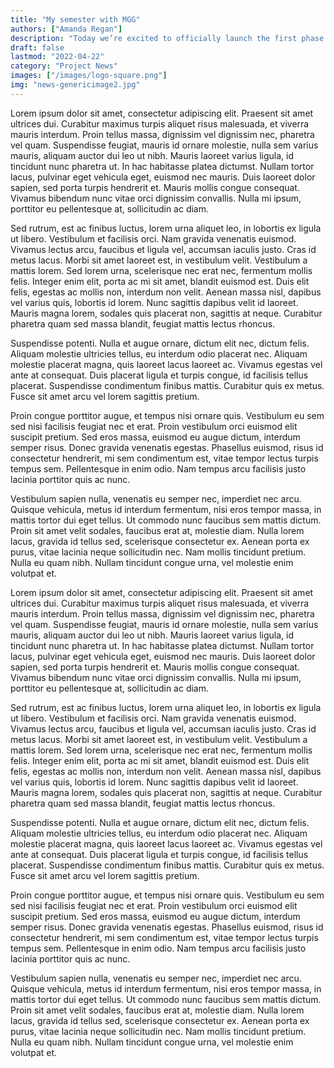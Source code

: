```yaml
---
title: "My semester with MGG"
authors: ["Amanda Regan"]
description: "Today we’re excited to officially launch the first phase of Mapping the Gay Guides, a digital history mapping project that aims to understand ignored queer geographies using the Damron Address Books."
draft: false
lastmod: "2022-04-22"
category: "Project News"
images: ["/images/logo-square.png"]
img: "news-genericimage2.jpg"
---
```




Lorem ipsum dolor sit amet, consectetur adipiscing elit. Praesent sit amet ultrices dui. Curabitur maximus turpis aliquet risus malesuada, et viverra mauris interdum. Proin tellus massa, dignissim vel dignissim nec, pharetra vel quam. Suspendisse feugiat, mauris id ornare molestie, nulla sem varius mauris, aliquam auctor dui leo ut nibh. Mauris laoreet varius ligula, id tincidunt nunc pharetra ut. In hac habitasse platea dictumst. Nullam tortor lacus, pulvinar eget vehicula eget, euismod nec mauris. Duis laoreet dolor sapien, sed porta turpis hendrerit et. Mauris mollis congue consequat. Vivamus bibendum nunc vitae orci dignissim convallis. Nulla mi ipsum, porttitor eu pellentesque at, sollicitudin ac diam.

Sed rutrum, est ac finibus luctus, lorem urna aliquet leo, in lobortis ex ligula ut libero. Vestibulum et facilisis orci. Nam gravida venenatis euismod. Vivamus lectus arcu, faucibus et ligula vel, accumsan iaculis justo. Cras id metus lacus. Morbi sit amet laoreet est, in vestibulum velit. Vestibulum a mattis lorem. Sed lorem urna, scelerisque nec erat nec, fermentum mollis felis. Integer enim elit, porta ac mi sit amet, blandit euismod est. Duis elit felis, egestas ac mollis non, interdum non velit. Aenean massa nisl, dapibus vel varius quis, lobortis id lorem. Nunc sagittis dapibus velit id laoreet. Mauris magna lorem, sodales quis placerat non, sagittis at neque. Curabitur pharetra quam sed massa blandit, feugiat mattis lectus rhoncus.

Suspendisse potenti. Nulla et augue ornare, dictum elit nec, dictum felis. Aliquam molestie ultricies tellus, eu interdum odio placerat nec. Aliquam molestie placerat magna, quis laoreet lacus laoreet ac. Vivamus egestas vel ante at consequat. Duis placerat ligula et turpis congue, id facilisis tellus placerat. Suspendisse condimentum finibus mattis. Curabitur quis ex metus. Fusce sit amet arcu vel lorem sagittis pretium.

Proin congue porttitor augue, et tempus nisi ornare quis. Vestibulum eu sem sed nisi facilisis feugiat nec et erat. Proin vestibulum orci euismod elit suscipit pretium. Sed eros massa, euismod eu augue dictum, interdum semper risus. Donec gravida venenatis egestas. Phasellus euismod, risus id consectetur hendrerit, mi sem condimentum est, vitae tempor lectus turpis tempus sem. Pellentesque in enim odio. Nam tempus arcu facilisis justo lacinia porttitor quis ac nunc.

Vestibulum sapien nulla, venenatis eu semper nec, imperdiet nec arcu. Quisque vehicula, metus id interdum fermentum, nisi eros tempor massa, in mattis tortor dui eget tellus. Ut commodo nunc faucibus sem mattis dictum. Proin sit amet velit sodales, faucibus erat at, molestie diam. Nulla lorem lacus, gravida id tellus sed, scelerisque consectetur ex. Aenean porta ex purus, vitae lacinia neque sollicitudin nec. Nam mollis tincidunt pretium. Nulla eu quam nibh. Nullam tincidunt congue urna, vel molestie enim volutpat et.



Lorem ipsum dolor sit amet, consectetur adipiscing elit. Praesent sit amet ultrices dui. Curabitur maximus turpis aliquet risus malesuada, et viverra mauris interdum. Proin tellus massa, dignissim vel dignissim nec, pharetra vel quam. Suspendisse feugiat, mauris id ornare molestie, nulla sem varius mauris, aliquam auctor dui leo ut nibh. Mauris laoreet varius ligula, id tincidunt nunc pharetra ut. In hac habitasse platea dictumst. Nullam tortor lacus, pulvinar eget vehicula eget, euismod nec mauris. Duis laoreet dolor sapien, sed porta turpis hendrerit et. Mauris mollis congue consequat. Vivamus bibendum nunc vitae orci dignissim convallis. Nulla mi ipsum, porttitor eu pellentesque at, sollicitudin ac diam.

Sed rutrum, est ac finibus luctus, lorem urna aliquet leo, in lobortis ex ligula ut libero. Vestibulum et facilisis orci. Nam gravida venenatis euismod. Vivamus lectus arcu, faucibus et ligula vel, accumsan iaculis justo. Cras id metus lacus. Morbi sit amet laoreet est, in vestibulum velit. Vestibulum a mattis lorem. Sed lorem urna, scelerisque nec erat nec, fermentum mollis felis. Integer enim elit, porta ac mi sit amet, blandit euismod est. Duis elit felis, egestas ac mollis non, interdum non velit. Aenean massa nisl, dapibus vel varius quis, lobortis id lorem. Nunc sagittis dapibus velit id laoreet. Mauris magna lorem, sodales quis placerat non, sagittis at neque. Curabitur pharetra quam sed massa blandit, feugiat mattis lectus rhoncus.

Suspendisse potenti. Nulla et augue ornare, dictum elit nec, dictum felis. Aliquam molestie ultricies tellus, eu interdum odio placerat nec. Aliquam molestie placerat magna, quis laoreet lacus laoreet ac. Vivamus egestas vel ante at consequat. Duis placerat ligula et turpis congue, id facilisis tellus placerat. Suspendisse condimentum finibus mattis. Curabitur quis ex metus. Fusce sit amet arcu vel lorem sagittis pretium.

Proin congue porttitor augue, et tempus nisi ornare quis. Vestibulum eu sem sed nisi facilisis feugiat nec et erat. Proin vestibulum orci euismod elit suscipit pretium. Sed eros massa, euismod eu augue dictum, interdum semper risus. Donec gravida venenatis egestas. Phasellus euismod, risus id consectetur hendrerit, mi sem condimentum est, vitae tempor lectus turpis tempus sem. Pellentesque in enim odio. Nam tempus arcu facilisis justo lacinia porttitor quis ac nunc.

Vestibulum sapien nulla, venenatis eu semper nec, imperdiet nec arcu. Quisque vehicula, metus id interdum fermentum, nisi eros tempor massa, in mattis tortor dui eget tellus. Ut commodo nunc faucibus sem mattis dictum. Proin sit amet velit sodales, faucibus erat at, molestie diam. Nulla lorem lacus, gravida id tellus sed, scelerisque consectetur ex. Aenean porta ex purus, vitae lacinia neque sollicitudin nec. Nam mollis tincidunt pretium. Nulla eu quam nibh. Nullam tincidunt congue urna, vel molestie enim volutpat et.
